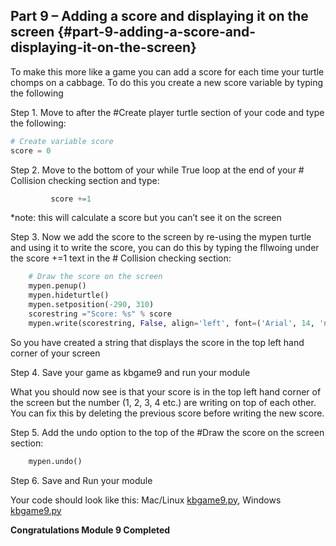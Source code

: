 ## Part 9 – Adding a score and displaying it on the screen {#part-9-adding-a-score-and-displaying-it-on-the-screen}

To make this more like a game you can add a score for each time your turtle chomps on a cabbage. To do this you create a new score variable by typing the following

Step 1.  Move to after the \#Create player turtle section of your code and type the following:

```python
# Create variable score
score = 0
```

Step 2.  Move to the bottom of your while True loop at the end of your \# Collision checking section and type:

```python
         score +=1
```

\*note: this will calculate a score but you can’t see it on the screen

Step 3.  Now we add the score to the screen by re-using the mypen turtle and using it to write the score, you can do this by typing the fllwoing under the score +=1 text in the \# Collision checking section:

```python
    # Draw the score on the screen
    mypen.penup()
    mypen.hideturtle()
    mypen.setposition(-290, 310)
    scorestring ="Score: %s" % score
    mypen.write(scorestring, False, align='left', font=('Arial', 14, 'normal'))
```

So you have created a string that displays the score in the top left hand corner of your screen

Step 4.  Save your game as kbgame9 and run your module

What you should now see is that your score is in the top left hand corner of the screen but the number \(1, 2, 3, 4 etc.\) are writing on top of each other. You can fix this by deleting the previous score before writing the new score.

Step 5.  Add the undo option to the top of the \#Draw the score on the screen section:

```python
    mypen.undo()
```

Step 6.  Save and Run your module

Your code should look like this: Mac/Linux [kbgame9.py](/src/kbgame9.py), Windows [kbgame9.py](/src/kbgame9_win.py)

**Congratulations Module 9 Completed**

